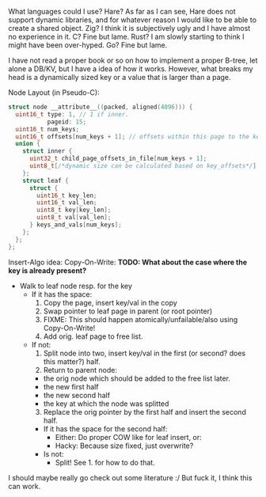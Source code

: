 What languages could I use? Hare? As far as I can see, Hare does not support dynamic libraries, and for whatever reason I would like to be able to create a shared object. Zig? I think it is subjectively ugly and I have almost no experience in it. C? Fine but lame. Rust? I am slowly starting to think I might have been over-hyped. Go? Fine but lame.

I have not read a proper book or so on how to implement a proper B-tree, let alone a DB/KV, but I have a idea of how it works. However, what breaks my head is a dynamically sized key or a value that is larger than a page.


Node Layout (in Pseudo-C):
```c
struct node __attribute__((packed, aligned(4096))) {
  uint16_t type: 1, // 1 if inner.
           pageid: 15;
  uint16_t num_keys;
  uint16_t offsets[num_keys + 1]; // offsets within this page to the keys or KV pairs
  union {
    struct inner {
      uint32_t child_page_offsets_in_file[num_keys + 1];
      uint8_t[/*dynamic size can be calculated based on key_offsets*/] keys[num_keys];
    };
    struct leaf {
      struct {
        uint16_t key_len;
        uint16_t val_len;
        uint8_t key[key_len];
        uint8_t val[val_len];
      } keys_and_vals[num_keys];
    };
  };
};
```

Insert-Algo idea: Copy-On-Write:
__TODO: What about the case where the key is already present?__

- Walk to leaf node resp. for the key
  - If it has the space:
    1. Copy the page, insert key/val in the copy
    2. Swap pointer to leaf page in parent (or root pointer)
    3. FIXME: This should happen atomically/unfailable/also using Copy-On-Write!
    4. Add orig. leaf page to free list.
  - If not:
    1. Split node into two, insert key/val in the first (or second? does this matter?) half.
    2. Return to parent node:
      - the orig node which should be added to the free list later.
      - the new first half
      - the new second half
      - the key at which the node was splitted
    3. Replace the orig pointer by the first half and insert the second half.
      - If it has the space for the second half:
        - Either: Do proper COW like for leaf insert, or:
        - Hacky: Because size fixed, just overwrite?
      - Is not:
        - Split! See 1. for how to do that.
 
I should maybe really go check out some literature :/ But fuck it, I think this can work.

